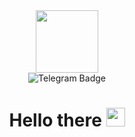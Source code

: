 <div id="header" align="center">
<a href="@Either_with_him_son_or_on_him">
<div align="center">
  <img src="https://media.giphy.com/media/qgQUggAC3Pfv687qPC/giphy.gif" width="100"/>
  </a>
</div>
<div id="badges">
  <img src="https://img.shields.io/badge/telegram-blue?style=for-the-badge&logo=telegram&logoColor=white" alt="Telegram Badge"/>
</div>
<img src="https://komarev.com/ghpvc/?username=Justalegend1&style=flat-square&color=blue" alt=""/>
<h1>
 Hello there
  <img src="https://media.giphy.com/media/hvRJCLFzcasrR4ia7z/giphy.gif" width="30px"/>
</h1>
